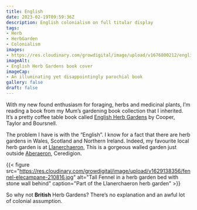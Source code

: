 ```yaml
---
title: English
date: 2023-02-19T09:59:36Z
description: English colonialism on full titular display
tags: 
- Herb
- HerbGarden
- Colonialism
images: 
- https://res.cloudinary.com/growdigital/image/upload/v1676800212/english-herb-gardens-book-cover.jpg
imageAlt:
- English Herb Gardens book cover
imageCap:
- An illuminating yet disappointingly parochial book
gallery: false
draft: false
---
```


With my new found enthusiasm for foraging, herbs and medicinal plants, I’m reading a book from my Mum’s gardening book collection that I inherited. It’s a pretty coffee table book called [English Herb Gardens](https://www.amazon.co.uk/English-Herb-Gardens-Guy-Cooper/dp/0847806898/) by Cooper, Taylor and Boursnell.

The problem I have is with the “English”. I know for a fact that there are herb gardens in Wales, Scotland and Northern Ireland. Indeed, my favourite local herb garden is at [Llanerchaeron](https://www.nationaltrust.org.uk/visit/wales/llanerchaeron/visiting-the-walled-garden-at-llanerchaeron), This is a gorgeous walled garden just outside [Aberaeron](https://en.wikipedia.org/wiki/Aberaeron), Ceredigion.

{{< figure src="https://res.cloudinary.com/growdigital/image/upload/v1629138356/fennel-elecampane-210816.jpg" alt="Tall Fennel in a herb garden bed with stone wall behind" caption="Part of the Llanerchaeron herb garden" >}}

So why not **British** Herb Gardens? There’s no explanation and an awful lot of colonial assumption.
